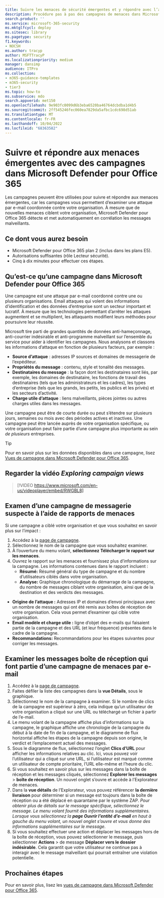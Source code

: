 ```yaml
---
title: Suivre les menaces de sécurité émergentes et y répondre avec l’affichage des campagnes dans Microsoft Defender pour Office 365
description: Procédure pas à pas des campagnes de menaces dans Microsoft Defender pour Office 365 pour montrer comment elles peuvent être utilisées pour enquêter sur une attaque par e-mail coordonnée contre votre organisation.
search.product: ''
ms.service: microsoft-365-security
ms.mktglfcycl: deploy
ms.sitesec: library
ms.pagetype: security
f1.keywords:
- NOCSH
ms.author: tracyp
author: MSFTTracyP
ms.localizationpriority: medium
manager: dansimp
audience: ITPro
ms.collection:
- m365-guidance-templates
- m365-security
- tier3
ms.topic: how-to
ms.subservice: mdo
search.appverid: met150
ms.openlocfilehash: 9e903fc0099d6b3eba6520ba46764dcbdba1d4b5
ms.sourcegitcommit: 2ff545246fec060ea7829da5afbc1cdc698d51ab
ms.translationtype: MT
ms.contentlocale: fr-FR
ms.lasthandoff: 10/04/2022
ms.locfileid: "68363582"
---
```

# <a name="track-and-respond-to-emerging-threats-with-campaigns-in-microsoft-defender-for-office-365"></a>Suivre et répondre aux menaces émergentes avec des campagnes dans Microsoft Defender pour Office 365

Les campagnes peuvent être utilisées pour suivre et répondre aux menaces émergentes, car les campagnes vous permettent d’examiner une attaque par e-mail coordonnée contre votre organisation. À mesure que de nouvelles menaces ciblent votre organisation, Microsoft Defender pour Office 365 détecte et met automatiquement en corrélation les messages malveillants.

## <a name="what-you-will-need"></a>Ce dont vous aurez besoin

- Microsoft Defender pour Office 365 plan 2 (inclus dans les plans E5).
- Autorisations suffisantes (rôle Lecteur sécurité).
- Cinq à dix minutes pour effectuer ces étapes.

## <a name="what-is-a-campaign-in-microsoft-defender-for-office-365"></a>Qu’est-ce qu’une campagne dans Microsoft Defender pour Office 365

Une campagne est une attaque par e-mail coordonné contre une ou plusieurs organisations. Email attaques qui volent des informations d’identification et des données d’entreprise sont un secteur important et lucratif. À mesure que les technologies permettant d’arrêter les attaques augmentent et se multiplient, les attaquants modifient leurs méthodes pour poursuivre leur réussite.

Microsoft tire parti de grandes quantités de données anti-hameçonnage, anti-courrier indésirable et anti-programme malveillant sur l’ensemble du service pour aider à identifier les campagnes. Nous analysons et classons les informations d’attaque en fonction de plusieurs facteurs, par exemple :

- **Source d’attaque** : adresses IP sources et domaines de messagerie de l’expéditeur.
- **Propriétés du message** : contenu, style et tonalité des messages.
- **Destinataires du message** : la façon dont les destinataires sont liés, par exemple, les domaines de destinataire, les fonctions de travail des destinataires (tels que les administrateurs et les cadres), les types d’entreprise (tels que les grands, les petits, les publics et les privés) et les secteurs d’activité.
- **Charge utile d’attaque** : liens malveillants, pièces jointes ou autres charges utiles dans les messages.

Une campagne peut être de courte durée ou peut s’étendre sur plusieurs jours, semaines ou mois avec des périodes actives et inactives. Une campagne peut être lancée auprès de votre organisation spécifique, ou votre organisation peut faire partie d’une campagne plus importante au sein *de plusieurs* entreprises.

> [!TIP]
> Pour en savoir plus sur les données disponibles dans une campagne, lisez [Vues de campagne dans Microsoft Defender pour Office 365](/microsoft-365/security/office-365-security/campaigns).

## <a name="watch-the-exploring-campaign-views-video"></a>Regarder la vidéo *Exploring campaign views*

> [!VIDEO https://www.microsoft.com/en-us/videoplayer/embed/RWGBL8]

## <a name="investigating-a-suspicious-email-campaign-using-threat-reports"></a>Examen d’une campagne de messagerie suspecte à l’aide de rapports de menaces

Si une campagne a ciblé votre organisation et que vous souhaitez en savoir plus sur l’impact :

1. Accédez à la [page de campagne](https://security.microsoft.com/campaigns).
1. Sélectionnez le nom de la campagne que vous souhaitez examiner.
1. À l’ouverture du menu volant, **sélectionnez Télécharger le rapport sur les menaces**.
1. Ouvrez le rapport sur les menaces et fournissez plus d’informations sur la campagne. Les informations contenues dans le rapport incluent :
   - **Résumé:** Résumé général du type de campagne et du nombre d’utilisateurs ciblés dans votre organisation.
   - **Analyse:** Graphique chronologique du démarrage de la campagne, du nombre de messages ciblant votre organisation, ainsi que de la destination et des verdicts des messages.

- **Origine de l’attaque :** Adresses IP et domaines d’envoi principaux avec un nombre de messages qui ont été remis aux boîtes de réception de votre organisation. Cela vous permet d’examiner qui cible votre organisation.
- **Email modèle et charge utile :** ligne d’objet des e-mails qui faisaient partie de la campagne et des URL (et leur fréquence) présentes dans le cadre de la campagne.
- **Recommandations:** Recommandations pour les étapes suivantes pour corriger les messages.

## <a name="investigate-inboxed-messages-that-are-part-of-a-email-threat-campaign"></a>Examiner les messages boîte de réception qui font partie d’une campagne de menaces par e-mail

1. Accédez à la [page de campagne](https://security.microsoft.com/campaigns).
1. Faites défiler la liste des campagnes dans la **vue Détails**, sous le graphique.
1. Sélectionnez le nom de la campagne à examiner. Si le nombre de clics de la campagne est supérieur à zéro, cela indique qu’un utilisateur de votre organisation a cliqué sur une URL ou téléchargé un fichier à partir de l’e-mail.
1. Le menu volant de la campagne affiche plus d’informations sur la campagne, le graphique affiche une chronologie de la campagne du début à la date de fin de la campagne, et le diagramme de flux horizontal affiche les étapes de la campagne depuis son origine, le verdict et l’emplacement actuel des messages.
1. Sous le diagramme de flux, sélectionnez l’onglet **Clics d’URL** pour afficher les informations relatives au clic. Ici, vous pouvez voir l’utilisateur qui a cliqué sur une URL, si l’utilisateur est marqué comme un utilisateur de compte prioritaire, l’URL elle-même et l’heure du clic.
1. Si vous souhaitez en savoir plus sur les messages dans la boîte de réception et les messages cliqués, sélectionnez **Explorer les messages** \> **boîte de réception**. Un nouvel onglet s’ouvre et accède à l’Explorateur de menaces.
1. Dans la **vue détails** de l’Explorateur, vous pouvez référencer **la dernière livraison** pour déterminer si un message est toujours dans la boîte de réception ou a été déplacé en quarantaine par le système ZAP. *Pour obtenir plus de détails sur le message spécifique, sélectionnez le message. Le menu volant fournit des informations supplémentaires. Lorsque vous sélectionnez la **page Ouvrir l’entité d’e-mail** en haut à gauche du menu volant, un nouvel onglet s’ouvre et vous donne des informations supplémentaires sur le message.*
1. Si vous souhaitez effectuer une action et déplacer les messages hors de la boîte de réception, vous pouvez sélectionner le message, puis sélectionner **Actions** \> de message **Déplacer vers le dossier indésirable**. Cela garantit que votre utilisateur ne continue pas à interagir avec le message malveillant qui pourrait entraîner une violation potentielle.

## <a name="next-steps"></a>Prochaines étapes

Pour en savoir plus, lisez les [vues de campagne dans Microsoft Defender pour Office 365](/microsoft-365/security/office-365-security/campaigns).
